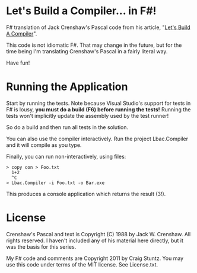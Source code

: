 Let's Build a Compiler... in F#!
================================

F# translation of Jack Crenshaw's Pascal code from his article, "[Let's Build A Compiler](http://compilers.iecc.com/crenshaw/)".

This code is not idiomatic F#. That may change in the future, but for the time being I'm translating Crenshaw's Pascal in a fairly literal way.

Have fun!

Running the Application
=======================

Start by running the tests. Note because Visual Studio's support for tests in F# is lousy, **you must do a build (F6) before running the tests!** Running the tests won't implicitly update the assembly used by the test runner!

So do a build and then run all tests in the solution.

You can also use the compiler interactively. Run the project Lbac.Compiler and it will compile as you type.

Finally, you can run non-interactively, using files:

	> copy con > Foo.txt
	  1+2
	  ^C
	> Lbac.Compiler -i Foo.txt -o Bar.exe

This produces a console application which returns the result (3!).

License
=======

Crenshaw's Pascal and text is Copyright (C) 1988 by Jack W. Crenshaw. All rights reserved. I haven't included any of his material here directly, but it was the basis for this series.

My F# code and comments are Copyright 2011 by Craig Stuntz.
You may use this code under terms of the MIT license. See License.txt.

